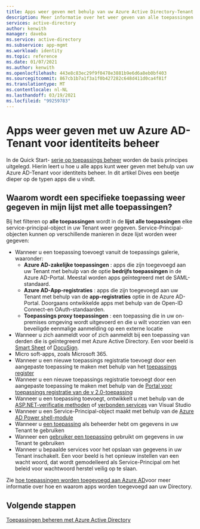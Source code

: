 ```yaml
---
title: Apps weer geven met behulp van uw Azure Active Directory-Tenant voor identiteits beheer
description: Meer informatie over het weer geven van alle toepassingen met behulp van uw Azure Active Directory-Tenant voor identiteits beheer.
services: active-directory
author: kenwith
manager: daveba
ms.service: active-directory
ms.subservice: app-mgmt
ms.workload: identity
ms.topic: reference
ms.date: 01/07/2021
ms.author: kenwith
ms.openlocfilehash: 443e8c83ec29f9f0478e3881b9e6d6a8eb0bf403
ms.sourcegitcommit: 867cb1b7a1f3a1f0b427282c648d411d0ca4f81f
ms.translationtype: MT
ms.contentlocale: nl-NL
ms.lasthandoff: 03/19/2021
ms.locfileid: "99259783"
---
```

# <a name="viewing-apps-using-your-azure-ad-tenant-for-identity-management"></a>Apps weer geven met uw Azure AD-Tenant voor identiteits beheer
In de Quick Start- [serie op toepassings beheer](view-applications-portal.md) worden de basis principes uitgelegd. Hierin leert u hoe u alle apps kunt weer geven met behulp van uw Azure AD-Tenant voor identiteits beheer. In dit artikel Dives een beetje dieper op de typen apps die u vindt.

## <a name="why-does-a-specific-application-appear-in-my-all-applications-list"></a>Waarom wordt een specifieke toepassing weer gegeven in mijn lijst met alle toepassingen?
Bij het filteren op **alle toepassingen** wordt in de **lijst** **alle toepassingen** elke service-principal-object in uw Tenant weer gegeven. Service-Principal-objecten kunnen op verschillende manieren in deze lijst worden weer gegeven:
- Wanneer u een toepassing toevoegt vanuit de toepassings galerie, waaronder:
   - **Azure AD-zakelijke toepassingen** : apps die zijn toegevoegd aan uw Tenant met behulp van de optie **bedrijfs toepassingen** in de Azure AD-Portal. Meestal worden apps geïntegreerd met de SAML-standaard.
   - **Azure AD-App-registraties** : apps die zijn toegevoegd aan uw Tenant met behulp van de **app-registraties** optie in de Azure AD-Portal. Doorgaans ontwikkelde apps met behulp van de Open-ID Connect-en OAuth-standaarden.
   - **Toepassings proxy toepassingen** : een toepassing die in uw on-premises omgeving wordt uitgevoerd en die u wilt voorzien van een beveiligde eenmalige aanmelding op een externe locatie
- Wanneer u zich aanmeldt voor of zich aanmeldt bij een toepassing van derden die is geïntegreerd met Azure Active Directory. Een voor beeld is [Smart Sheet](https://app.smartsheet.com/b/home) of [DocuSign](https://www.docusign.net/member/MemberLogin.aspx).
- Micro soft-apps, zoals Microsoft 365.
- Wanneer u een nieuwe toepassings registratie toevoegt door een aangepaste toepassing te maken met behulp van het [toepassings register](../develop/quickstart-register-app.md)
- Wanneer u een nieuwe toepassings registratie toevoegt door een aangepaste toepassing te maken met behulp van de [Portal voor toepassings registratie van de v 2.0-toepassing](../develop/quickstart-register-app.md)
- Wanneer u een toepassing toevoegt, ontwikkelt u met behulp van de [ASP.NET-verificatie methoden](https://www.asp.net/visual-studio/overview/2013/creating-web-projects-in-visual-studio#orgauthoptions) of [verbonden services](https://devblogs.microsoft.com/visualstudio/connecting-to-cloud-services/) van Visual Studio
- Wanneer u een Service-Principal-object maakt met behulp van de [Azure AD Power shell-module](/powershell/azure/active-directory/install-adv2)
- Wanneer u [een toepassing](../develop/howto-convert-app-to-be-multi-tenant.md) als beheerder hebt om gegevens in uw Tenant te gebruiken
- Wanneer een [gebruiker een toepassing](../develop/howto-convert-app-to-be-multi-tenant.md) gebruikt om gegevens in uw Tenant te gebruiken
- Wanneer u bepaalde services voor het opslaan van gegevens in uw Tenant inschakelt. Een voor beeld is het opnieuw instellen van een wacht woord, dat wordt gemodelleerd als Service-Principal om het beleid voor wachtwoord herstel veilig op te slaan.

Zie [hoe toepassingen worden toegevoegd aan Azure AD](../develop/active-directory-how-applications-are-added.md)voor meer informatie over hoe en waarom apps worden toegevoegd aan uw Directory.

## <a name="next-steps"></a>Volgende stappen
[Toepassingen beheren met Azure Active Directory](what-is-application-management.md)
